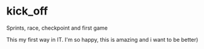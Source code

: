 # kick_off
Sprints, race, checkpoint and first game

This my first way in IT. I'm so happy, this is amazing and i want to be better)
